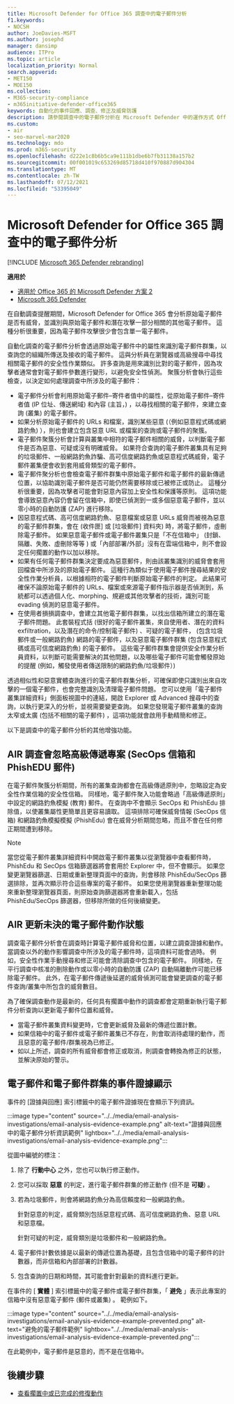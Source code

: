 ```yaml
---
title: Microsoft Defender for Office 365 調查中的電子郵件分析
f1.keywords:
- NOCSH
author: JoeDavies-MSFT
ms.author: josephd
manager: dansimp
audience: ITPro
ms.topic: article
localization_priority: Normal
search.appverid:
- MET150
- MOE150
ms.collection:
- M365-security-compliance
- m365initiative-defender-office365
keywords: 自動化的事件回應、調查、修正及威脅防護
description: 請參閱調查中的電子郵件分析在 Microsoft Defender 中的運作方式 Office 365。
ms.custom:
- air
- seo-marvel-mar2020
ms.technology: mdo
ms.prod: m365-security
ms.openlocfilehash: d222e1c8b6b5ca9e111b1dbe6b7fb31138a157b2
ms.sourcegitcommit: 00f001019c653269d85718d410f970887d904304
ms.translationtype: MT
ms.contentlocale: zh-TW
ms.lasthandoff: 07/12/2021
ms.locfileid: "53395049"
---
```

# <a name="email-analysis-in-investigations-for-microsoft-defender-for-office-365"></a>Microsoft Defender for Office 365 調查中的電子郵件分析

[!INCLUDE [Microsoft 365 Defender rebranding](../includes/microsoft-defender-for-office.md)]

**適用於**
- [適用於 Office 365 的 Microsoft Defender 方案 2](defender-for-office-365.md)
- [Microsoft 365 Defender](../defender/microsoft-365-defender.md)

在自動調查提醒期間，Microsoft Defender for Office 365 會分析原始電子郵件是否有威脅，並識別與原始電子郵件和潛在攻擊一部分相關的其他電子郵件。 這種分析很重要，因為電子郵件攻擊很少會包含單一電子郵件。

自動化調查的電子郵件分析會透過原始電子郵件中的屬性來識別電子郵件群集，以查詢您的組織所傳送及接收的電子郵件。 這與分析員在瀏覽器或高級搜尋中尋找相關電子郵件的安全性作業類似。 許多查詢是用來識別比對的電子郵件，因為攻擊者通常會對電子郵件參數進行變形，以避免安全性偵測。 聚簇分析會執行這些檢查，以決定如何處理調查中所涉及的電子郵件：

- 電子郵件分析會利用原始電子郵件–寄件者值中的屬性，從原始電子郵件–寄件者值 (IP 位址、傳送網域) 和內容 (主旨，) ，以尋找相關的電子郵件，來建立查詢 (叢集) 的電子郵件。
- 如果分析原始電子郵件的 URLs 和檔案，識別某些惡意 (（例如惡意程式碼或網路釣魚) ），則也會建立包含惡意 URL 或檔案的查詢或電子郵件的聚簇。
- 電子郵件聚簇分析會計算與叢集中相符的電子郵件相關的威脅，以判斷電子郵件是否為惡意、可疑或沒有明確威脅。 如果符合查詢的電子郵件叢集具有足夠的垃圾郵件、一般網路釣魚詐騙、高可信度網路釣魚或惡意程式碼威脅，電子郵件叢集便會收到套用威脅類型的電子郵件。 
- 電子郵件聚分析也會檢查電子郵件群集中原始電子郵件和電子郵件的最新傳遞位置，以協助識別電子郵件是否可能仍然需要移除或已被修正或防止。 這種分析很重要，因為攻擊者可能會對惡意內容加上安全性和保護等原則。 這項功能會導致惡意內容仍會留在信箱中，即使已偵測到一或多個惡意電子郵件，並以零小時的自動防護 (ZAP) 進行移除。
- 因惡意程式碼、高可信度網路釣魚、惡意檔案或惡意 URLs 威脅而被視為惡意的電子郵件群集，會在 (收件匣] 或 [垃圾郵件] 資料夾) 時，將電子郵件，虛刪除電子郵件。 如果惡意電子郵件或電子郵件叢集只是「不在信箱中」 (封鎖、隔離、失敗、虛刪除等等 ) 或「內部部署/外部」沒有在雲端信箱中，則不會設定任何擱置的動作以加以移除。
- 如果有任何電子郵件群集決定要成為惡意郵件，則由該叢集識別的威脅會套用回檔查中所涉及的原始電子郵件。 這種行為類似于使用電子郵件搜尋結果的安全性作業分析員，以根據相符的電子郵件判斷原始電子郵件的判定。 此結果可確保不論原始電子郵件的 URLs、檔案或來源電子郵件指示器是否偵測到，系統都可以透過個人化、morphing、規避或其他攻擊者的技術，識別可能 evading 偵測的惡意電子郵件。
- 在使用者損損調查中，會建立其他電子郵件群集，以找出信箱所建立的潛在電子郵件問題。 此套裝程式括 (很好的電子郵件叢集，來自使用者、潛在的資料 exfiltration，以及潛在的命令/控制電子郵件) 、可疑的電子郵件， (包含垃圾郵件或一般網路釣魚) 網路的電子郵件，以及惡意電子郵件群集 (包含惡意程式碼或高可信度網路釣魚) 的電子郵件。 這些電子郵件群集會提供安全作業分析員資料，以判斷可能需要解決的其他問題，以及哪些電子郵件可能會觸發原始的提醒 (例如，觸發使用者傳送限制的網路釣魚/垃圾郵件）) 

透過相似性和惡意實體查詢進行的電子郵件群集分析，可確保即使只識別出來自攻擊的一個電子郵件，也會完整識別及清理電子郵件問題。 您可以使用「電子郵件叢集詳細資料」側面板視圖中的連結，開啟 Explorer 或 Advanced 搜尋中的查詢，以執行更深入的分析，並視需要變更查詢。 如果您發現電子郵件叢集的查詢太窄或太廣 (包括不相關的電子郵件) ，這項功能就會啟用手動精簡和修正。

以下是調查中的電子郵件分析的其他增強功能。

## <a name="air-investigation-ignores-advanced-delivery-items-secops-mailbox-and-phishedu-messages"></a>AIR 調查會忽略高級傳遞專案 (SecOps 信箱和 PhishEDU 郵件) 

在電子郵件聚簇分析期間，所有的叢集查詢都會在高級傳遞原則中，忽略設定為安全性作業信箱的安全性信箱。 同樣地，電子郵件聚入功能會略過「高級傳遞原則」中設定的網路釣魚模擬 (教育) 郵件。 在查詢中不會顯示 SecOps 和 PhishEdu 排除值，以使叢集屬性更簡單且更容易讀取。 這項排除可確保威脅情報 (SecOps 信箱) 和網路釣魚模擬模擬 (PhishEdu) 會在威脅分析期間忽略，而且不會在任何修正期間遭到移除。 

>[!Note]
>當您從電子郵件叢集詳細資料中開啟電子郵件叢集以從瀏覽器中查看郵件時，PhishEdu 和 SecOps 信箱篩選器將會套用於 Explorer 中，但不會顯示。 如果您變更瀏覽器篩選、日期或重新整理頁面中的查詢，則會移除 PhishEdu/SecOps 篩選排除，並再次顯示符合這些專案的電子郵件。 如果您使用瀏覽器重新整理功能來重新整理瀏覽器頁面，則原始查詢篩選器將會重新載入，包括 PhishEdu/SecOps 篩選器，但移除所做的任何後續變更。
>

## <a name="air-updates-pending-email-action-status"></a>AIR 更新未決的電子郵件動作狀態

調查電子郵件分析會在調查時計算電子郵件威脅和位置，以建立調查證據和動作。 當調查以外的動作影響調查中所涉及的電子郵件時，這項資料可能會過時。 例如，安全性作業手動搜尋和修正可能會清除調查中包含的電子郵件。 同樣地，在平行調查中核准的刪除動作或以零小時的自動防護 (ZAP) 自動隔離動作可能已移除電子郵件。 此外，在電子郵件傳遞後延遲的威脅偵測可能會變更調查的電子郵件查詢/叢集中所包含的威脅數目。 

為了確保調查動作是最新的，任何具有擱置中動作的調查都會定期重新執行電子郵件分析查詢以更新電子郵件位置和威脅。 

- 當電子郵件叢集資料變更時，它會更新威脅及最新的傳遞位置計數。 
- 如果信箱中的電子郵件或電子郵件叢集已不存在，則會取消待處理的動作，而且惡意的電子郵件/群集視為已修正。
- 如以上所述，調查的所有威脅都會修正或取消，則調查會轉換為修正的狀態，並解決原始的警示。

## <a name="the-display-of-incident-evidence-for-email-and-email-clusters"></a>電子郵件和電子郵件群集的事件證據顯示

事件的 [證據與回應] 索引標籤中的電子郵件證據現在會顯示下列資訊。

:::image type="content" source="../../media/email-analysis-investigations/email-analysis-evidence-example.png" alt-text="證據與回應中的電子郵件分析資訊範例" lightbox="../../media/email-analysis-investigations/email-analysis-evidence-example.png":::

從圖中編號的標注：

1. 除了 **行動中心** 之外，您也可以執行修正動作。
2. 您可以採取 **惡意** 的判定，進行電子郵件群集的修正動作 (但不是 **可疑**) 。
3. 若為垃圾郵件，則會將網路釣魚分為高信賴度和一般網路釣魚。

   針對惡意的判定，威脅類別包括惡意程式碼、高可信度網路釣魚、惡意 URL 和惡意檔。

   針對可疑的判定，威脅類別是垃圾郵件和一般網路釣魚。

4. 電子郵件計數依據是以最新的傳遞位置為基礎，且包含信箱中的電子郵件的計數器，而非信箱和內部部署的計數器。
5. 包含查詢的日期和時間，其可能會針對最新的資料進行更新。

在事件的 [ **實體** ] 索引標籤中的電子郵件或電子郵件群集，「 **避免** 」表示此專案的信箱中沒有惡意電子郵件 (郵件或叢集) 。 範例如下。

:::image type="content" source="../../media/email-analysis-investigations/email-analysis-evidence-example-prevented.png" alt-text="避免的電子郵件範例" lightbox="../../media/email-analysis-investigations/email-analysis-evidence-example-prevented.png":::

在此範例中，電子郵件是惡意的，而不是在信箱中。

## <a name="next-steps"></a>後續步驟

- [查看擱置中或已完成的修復動作](air-review-approve-pending-completed-actions.md)
